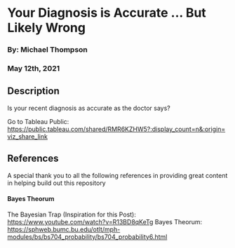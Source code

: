 # Your Diagnosis is Accurate ... But Likely Wrong
### By: Michael Thompson
### May 12th, 2021

## Description
Is your recent diagnosis as accurate as the doctor says?

Go to Tableau Public: https://public.tableau.com/shared/RMR6KZHW5?:display_count=n&:origin=viz_share_link 


## References
A special thank you to all the following references in providing great content in helping build out this repository

#### Bayes Theorum
The Bayesian Trap (Inspiration for this Post): https://www.youtube.com/watch?v=R13BD8qKeTg
Bayes Theorum: https://sphweb.bumc.bu.edu/otlt/mph-modules/bs/bs704_probability/bs704_probability6.html
